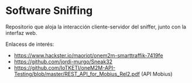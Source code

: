 # Software Sniffing

Repositorio que aloja la interacción cliente-servidor del sniffer, junto con la interfaz web.

Enlacess de interés:
- https://www.hackster.io/maoriot/onem2m-smarttraffik-7419fe
- https://github.com/jordi-murgo/Sneak32
- https://github.com/IoTKETI/oneM2M-API-Testing/blob/master/REST_API_for_Mobius_Rel2.pdf (API Mobius)
